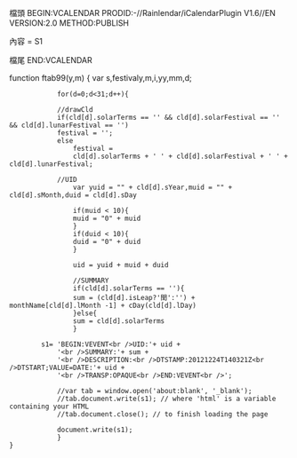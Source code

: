 檔頭
BEGIN:VCALENDAR
PRODID:-//Rainlendar/iCalendarPlugin V1.6//EN
VERSION:2.0
METHOD:PUBLISH

  內容 = S1

檔尾
END:VCALENDAR


function ftab99(y,m)
{
var s,festivaly,m,i,yy,mm,d;
				
				for(d=0;d<31;d++){

				//drawCld
				if(cld[d].solarTerms == '' && cld[d].solarFestival == '' && cld[d].lunarFestival == '')
				festival = '';
				else
					festival = 
					cld[d].solarTerms + ' ' + cld[d].solarFestival + ' ' + cld[d].lunarFestival;
					
				//UID
					var yuid = "" + cld[d].sYear,muid = "" + cld[d].sMonth,duid = cld[d].sDay
					
					if(muid < 10){
					muid = "0" + muid
					}
					if(duid < 10){
					duid = "0" + duid
					} 
					
					uid = yuid + muid + duid
					
					//SUMMARY
					if(cld[d].solarTerms == ''){
					sum = (cld[d].isLeap?'閏':'') + monthName[cld[d].lMonth -1] + cDay(cld[d].lDay)
					}else{
					sum = cld[d].solarTerms
					}

			s1= 'BEGIN:VEVENT<br />UID:'+ uid +
				'<br />SUMMARY:'+ sum +
				'<br />DESCRIPTION:<br />DTSTAMP:20121224T140321Z<br />DTSTART;VALUE=DATE:'+ uid +
				'<br />TRANSP:OPAQUE<br />END:VEVENT<br />';
				
				//var tab = window.open('about:blank', '_blank');
				//tab.document.write(s1); // where 'html' is a variable containing your HTML
				//tab.document.close(); // to finish loading the page
				
				document.write(s1);
				}
	}
